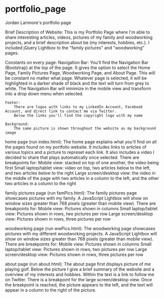 # portfolio_page
Jordan Larimore's portfolio page

Brief Description of Website:
    This is my Portfolio Page where I'm able to share interesting articles, videos, pictures of my family and woodworking projects, and a brief description about be (my interests, hobbies, etc.). I included jQuery Lightbox to the "family pictures" and "woodworking" pages.


Constants on every page:
    Navigation Bar:
        You'll find the Navigation Bar (Bootstrap) at the top of the page. It gives the option to select the Home Page, Family Pictures Page, Woodworking Page, and About Page. This will be constant no matter what page. Whatever page is selected, it will be highlighted in a darker shade of black and the text will turn from grey to white.
        The Navigation Bar will minimize in the mobile view and transform into a drop down menu when selected. 

    Footer:
        There are logos with links to my LinkedIn Account, Facebook Account, and direct link to contact me via Twitter.
        Below the links you'll find the copyright logo with my name

    Background:
        The same picture is shown throughout the website as my background image


home page (run index.html):
The home page explains what you'll find on all the pages found on my portfolio website. It includes links to articles of various topics and a picture to represet each link. It also includes a video I decided to share that plays automatically once selected. There are breakpoints for:
        Mobile view: stacked on top of one another, the video being first
        Small laptop/tablet view: video on top, two articles below to the left, and two articles below to the right
        Large screen/desktop view: the video in the middle of the page with two articles in a column to the left, and the other two articles in a column to the right


family pictures page (run famPics.html):
The family pictures page showcases pictures with my family. A JavaScript Lightbox will show on window sizes greater than 768 pixels (greater than mobile view). There are breakpoints for:
        Mobile view: Pictures shown in columns
        Small laptop/tablet view: Pictures shown in rows, two pictures per row
        Large screen/desktop view: Pictures shown in rows, three pictures per row


woodworking page (run wwPics.html):
The woodworking page showcases pictures with my different woodworking projects. A JavaScript Lightbox will show on window sizes greater than 768 pixels (greater than mobile view). There are breakpoints for:
        Mobile view: Pictures shown in columns
        Small laptop/tablet view: Pictures shown in rows, two pictures per row
        Large screen/desktop view: Pictures shown in rows, three pictures per row


about page (run about.html):
The about page first displays picture of me playing golf. Below the picture I give a brief summary of the website and a overview of my interests and hobbies. Within the text is a link to follow me on Twitter. There is a breakpoint for the large screen/desktop view. Once the breakpoint is reached, the picture appears to the left, and the text will appear in a column to the right of the picture.













